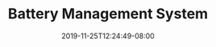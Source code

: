 ---
# Documentation: https://sourcethemes.com/academic/docs/managing-content/

title: "Battery Management System"
subtitle: ""
summary: "Modeling degradation effect due to charge/discharge cycles
and average SOC on the State of Health (SOH) of the battery"
authors: []
tags: [control]
categories: []
date: 2019-11-25T12:24:49-08:00
lastmod: 2019-11-25T12:24:49-08:00
featured: false
draft: false

# Featured image
# To use, add an image named `featured.jpg/png` to your page's folder.
# Focal points: Smart, Center, TopLeft, Top, TopRight, Left, Right, BottomLeft, Bottom, BottomRight.
image:
  caption: ""
  focal_point: ""
  preview_only: false

# Projects (optional).
#   Associate this post with one or more of your projects.
#   Simply enter your project's folder or file name without extension.
#   E.g. `projects = ["internal-project"]` references `content/project/deep-learning/index.md`.
#   Otherwise, set `projects = []`.
projects: []
---